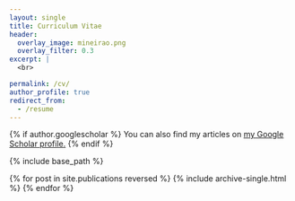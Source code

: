 ```yaml
---
layout: single
title: Curriculum Vitae
header:
  overlay_image: mineirao.png
  overlay_filter: 0.3
excerpt: |
  <br>

permalink: /cv/
author_profile: true
redirect_from:
  - /resume
---
```


{% if author.googlescholar %}
  You can also find my articles on <u><a href="{{author.googlescholar}}">my Google Scholar profile</a>.</u>
{% endif %}

{% include base_path %}

{% for post in site.publications reversed %}
  {% include archive-single.html %}
{% endfor %}
